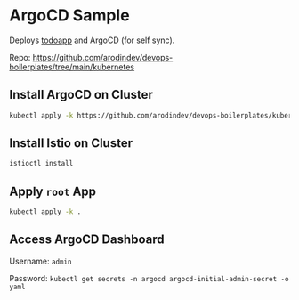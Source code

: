 # ArgoCD Sample

Deploys [todoapp](https://github.com/arodindev/todoapp) and ArgoCD (for self sync).

Repo: https://github.com/arodindev/devops-boilerplates/tree/main/kubernetes

## Install ArgoCD on Cluster

```bash
kubectl apply -k https://github.com/arodindev/devops-boilerplates/kubernetes/argocd
```

## Install Istio on Cluster

```bash
istioctl install
```

## Apply `root` App

```bash
kubectl apply -k .
```

## Access ArgoCD Dashboard

Username: `admin`

Password: `kubectl get secrets -n argocd argocd-initial-admin-secret -o yaml`